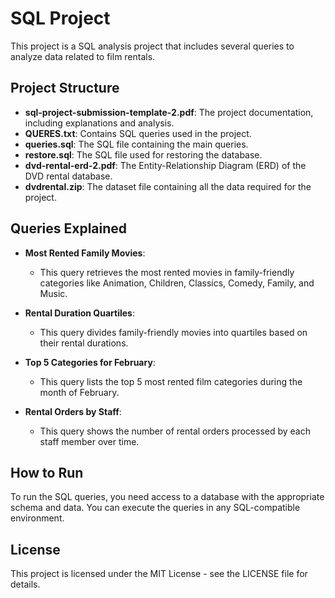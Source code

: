 # SQL Project

This project is a SQL analysis project that includes several queries to analyze data related to film rentals.

## Project Structure

- **sql-project-submission-template-2.pdf**: The project documentation, including explanations and analysis.
- **QUERES.txt**: Contains SQL queries used in the project.
- **queries.sql**: The SQL file containing the main queries.
- **restore.sql**: The SQL file used for restoring the database.
- **dvd-rental-erd-2.pdf**: The Entity-Relationship Diagram (ERD) of the DVD rental database.
- **dvdrental.zip**: The dataset file containing all the data required for the project. 

## Queries Explained

- **Most Rented Family Movies**:
  - This query retrieves the most rented movies in family-friendly categories like Animation, Children, Classics, Comedy, Family, and Music.

- **Rental Duration Quartiles**:
  - This query divides family-friendly movies into quartiles based on their rental durations.

- **Top 5 Categories for February**:
  - This query lists the top 5 most rented film categories during the month of February.

- **Rental Orders by Staff**:
  - This query shows the number of rental orders processed by each staff member over time.

## How to Run

To run the SQL queries, you need access to a database with the appropriate schema and data. You can execute the queries in any SQL-compatible environment.

## License

This project is licensed under the MIT License - see the LICENSE file for details.

